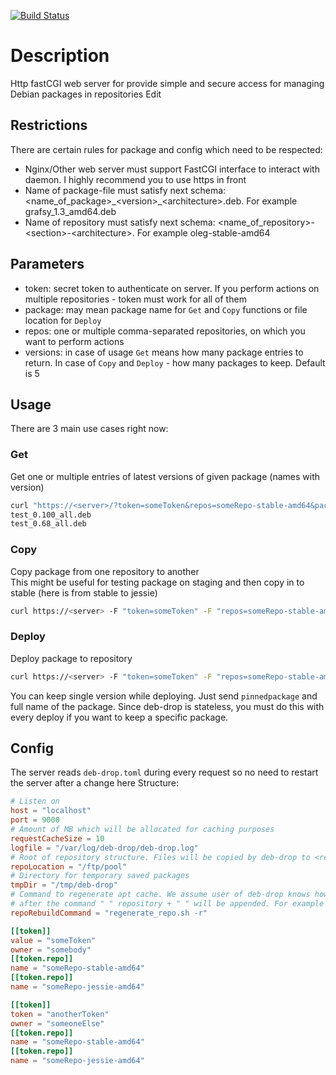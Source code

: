 [![Build Status](https://travis-ci.org/innogames/deb-drop.svg?branch=master)](https://travis-ci.org/innogames/deb-drop)

# Description

Http fastCGI web server for provide simple and secure access for managing Debian packages in repositories Edit

## Restrictions
There are certain rules for package and config which need to be respected:

* Nginx/Other web server must support FastCGI interface to interact with daemon. I highly recommend you to use https in front
* Name of package-file must satisfy next schema: \<name_of_package\>\_\<version\>\_\<architecture\>.deb. For example grafsy_1.3_amd64.deb
* Name of repository must satisfy next schema: \<name_of_repository\>-\<section\>-\<architecture\>. For example oleg-stable-amd64

## Parameters
* token: secret token to authenticate on server. If you perform actions on multiple repositories - token must work for all of them
* package: may mean package name for `Get` and `Copy` functions or file location for `Deploy`
* repos: one or multiple comma-separated repositories, on which you want to perform actions
* versions: in case of usage `Get` means how many package entries to return. In case of `Copy` and `Deploy` - how many packages to keep. Default is 5  

## Usage

There are 3 main use cases right now:  

### Get
Get one or multiple entries of latest versions of given package (names with version)  
```bash
curl "https://<server>/?token=someToken&repos=someRepo-stable-amd64&package=test&versions=2"
test_0.100_all.deb
test_0.68_all.deb
```

### Copy
Copy package from one repository to another  
This might be useful for testing package on staging and then copy in to stable (here is from stable to jessie)  
```bash
curl https://<server> -F "token=someToken" -F "repos=someRepo-stable-amd64,someRepo-jessie-amd64" -F "package=test_0.100_all.deb"
```

### Deploy
Deploy package to repository  
```bash
curl https://<server> -F "token=someToken" -F "repos=someRepo-stable-amd64,someRepo-jessie-amd64" -F "package=@/root/test_0.100_all.deb"
```

You can keep single version while deploying. Just send `pinnedpackage` and full name of the package.
Since deb-drop is stateless, you must do this with every deploy if you want to keep a specific package.

## Config
The server reads `deb-drop.toml` during every request so no need to restart the server after a change here
Structure:
```toml
# Listen on
host = "localhost"
port = 9000
# Amount of MB which will be allocated for caching purposes
requestCacheSize = 10
logfile = "/var/log/deb-drop/deb-drop.log"
# Root of repository structure. Files will be copied by deb-drop to <repoLocation>/<repo>/<package>
repoLocation = "/ftp/pool"
# Directory for temporary saved packages
tmpDir = "/tmp/deb-drop"
# Command to regenerate apt cache. We assume user of deb-drop knows how to regenerate Release files
# after the command " " repository + " " will be appended. For example "regenerate_repo.sh -r someRepo-stable-amd64"
repoRebuildCommand = "regenerate_repo.sh -r"

[[token]]
value = "someToken"
owner = "somebody"
[[token.repo]]
name = "someRepo-stable-amd64"
[[token.repo]]
name = "someRepo-jessie-amd64"

[[token]]
token = "anotherToken"
owner = "someoneElse"
[[token.repo]]
name = "someRepo-stable-amd64"
[[token.repo]]
name = "someRepo-jessie-amd64"
```
